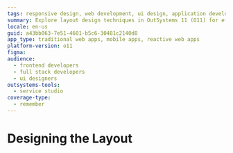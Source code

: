 ```yaml
---
tags: responsive design, web development, ui design, application development, user experience
summary: Explore layout design techniques in OutSystems 11 (O11) for efficient and responsive application development.
locale: en-us
guid: a43bb063-7e51-4601-b5c6-30481c2140d8
app_type: traditional web apps, mobile apps, reactive web apps
platform-version: o11
figma:
audience:
  - frontend developers
  - full stack developers
  - ui designers
outsystems-tools:
  - service studio
coverage-type:
  - remember
---
```


# Designing the Layout
